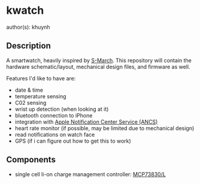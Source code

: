 # kwatch
author(s): khuynh

## Description
A smartwatch, heavily inspired by
[S-March](https://github.com/S-March/smarchWatch_PUBLIC). This repository will
contain the hardware schematic/layout, mechanical design files, and firmware as
well.

Features I'd like to have are:

* date & time
* temperature sensing
* C02 sensing
* wrist up detection (when looking at it)
* bluetooth connection to iPhone
* integration with [Apple Notification Center Service (ANCS)](https://developer.apple.com/library/archive/documentation/CoreBluetooth/Reference/AppleNotificationCenterServiceSpecification/Introduction/Introduction.html)
* heart rate monitor (if possible, may be limited due to mechanical design)
* read notifications on watch face
* GPS (if i can figure out how to get this to work)

## Components

* single cell li-on charge management controller:
  [MCP73830/L](https://www.microchip.com/design-centers/power-management/battery-management)
